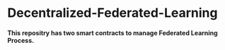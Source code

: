 # Decentralized-Federated-Learning

#### This repositry has two smart contracts to manage Federated Learning Process.
